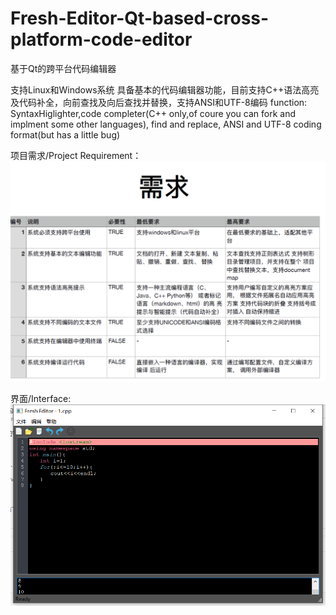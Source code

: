# Fresh-Editor-Qt-based-cross-platform-code-editor
基于Qt的跨平台代码编辑器

支持Linux和Windows系统
具备基本的代码编辑器功能，目前支持C++语法高亮及代码补全，向前查找及向后查找并替换，支持ANSI和UTF-8编码
function: SyntaxHiglighter,code completer(C++ only,of coure you can fork and implment some other languages), find and replace, ANSI and UTF-8 coding format(but has a little bug)

项目需求/Project Requirement：
![project requirement](https://github.com/ChowKing161/Fresh-Editor-Qt-based-cross-platform-code-editor-/blob/master/requirement.png?raw=true)

界面/Interface:
![running interface](https://github.com/ChowKing161/Fresh-Editor-Qt-based-cross-platform-code-editor-/blob/master/interface.png?raw=true)
